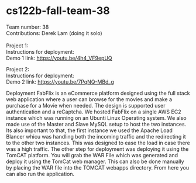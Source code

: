 # cs122b-fall-team-38

Team number: 38\
Contributions: Derek Lam (doing it solo)\
\
Project 1:\
Instructions for deployment: \
Demo 1 link: https://youtu.be/4h4_VF9epUQ 

Project 2:\
Instructions for deployment: \
Demo 2 link: https://youtu.be/7PqNQ-MBd_g 

Deployment
FabFlix is an eCommerce platform designed using the full stack web application where a user can browse for the movies and make a purchase for a Movie when needed. The design is supported user authentication and a reCaptcha. We hosted FabFlix on a single AWS EC2 instance which was running on an Ubunti Linux Operating system. We also made use of the Master and Slave MySQL setup to host the two instances. Its also important to that, the first instance we used the Apache Load Blancer whicu was handling both the incoming traffic and the redirecting it to the other two instances. This was designed to ease the load in case there was a high traffic. 
The other step for deployment was deploying it using the TomCAT platform. You will grab the WAR File which was generated and deploy it using the TomCat web manager. This can also be done manually by placing the WAR file into the TOMCAT webapps directory. From here you can also run the application. 

